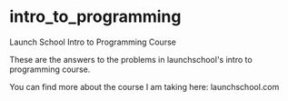 # intro_to_programming
Launch School Intro to Programming Course

These are the answers to the problems in launchschool's intro to programming course.

You can find more about the course I am taking here: launchschool.com

